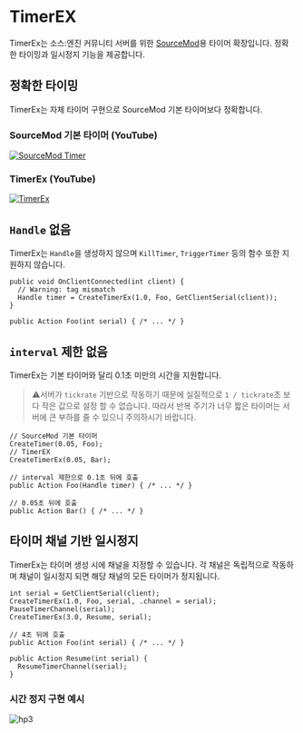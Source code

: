 # TimerEX

TimerEx는 소스:엔진 커뮤니티 서버를 위한 [SourceMod](https://www.sourcemod.net/)용 타이머 확장입니다. 정확한 타이밍과 일시정지 기능을 제공합니다.

## 정확한 타이밍

TimerEx는 자체 타이머 구현으로 SourceMod 기본 타이머보다 정확합니다.

### SourceMod 기본 타이머 (YouTube)
[![SourceMod Timer](http://i3.ytimg.com/vi/-vztzMhe0ho/hqdefault.jpg)](https://www.youtube.com/watch?v=-vztzMhe0ho)

### TimerEx (YouTube)
[![TimerEx](http://i3.ytimg.com/vi/j8v3W-9X2I8/hqdefault.jpg)](https://www.youtube.com/watch?v=j8v3W-9X2I8)

## `Handle` 없음

TimerEx는 `Handle`을 생성하지 않으며 `KillTimer`, `TriggerTimer` 등의 함수 또한 지원하지 않습니다.

```sourcepawn
public void OnClientConnected(int client) {
  // Warning: tag mismatch
  Handle timer = CreateTimerEx(1.0, Foo, GetClientSerial(client));
}

public Action Foo(int serial) { /* ... */ }
```

## `interval` 제한 없음

TimerEx는 기본 타이머와 달리 0.1초 미만의 시간을 지원합니다.
> ⚠️서버가 `tickrate` 기반으로 작동하기 때문에 실질적으로 `1 / tickrate`초 보다 작은 값으로 설정 할 수 없습니다.
> 따라서 반복 주기가 너무 짧은 타이머는 서버에 큰 부하를 줄 수 있으니 주의하시기 바랍니다.

```sourcepawn
// SourceMod 기본 타이머
CreateTimer(0.05, Foo);
// TimerEX
CreateTimerEx(0.05, Bar);

// interval 제한으로 0.1초 뒤에 호출
public Action Foo(Handle timer) { /* ... */ }

// 0.05초 뒤에 호출
public Action Bar() { /* ... */ }
```

## 타이머 채널 기반 일시정지

TimerEx는 타이머 생성 시에 채널을 지정할 수 있습니다. 각 채널은 독립적으로 작동하며 채널이 일시정지 되면 해당 채널의 모든 타이머가 정지됩니다.

```sourcepawn
int serial = GetClientSerial(client);
CreateTimerEx(1.0, Foo, serial, .channel = serial);
PauseTimerChannel(serial);
CreateTimerEx(3.0, Resume, serial);

// 4초 뒤에 호출
public Action Foo(int serial) { /* ... */ }

public Action Resume(int serial) {
  ResumeTimerChannel(serial);
}
```

### 시간 정지 구현 예시
![hp3](https://user-images.githubusercontent.com/17797795/123240035-ea32dd00-d51a-11eb-9a60-e8fc0f6c472a.gif)
